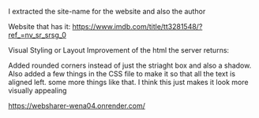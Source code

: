 I extracted the site-name for the website and also the author

Website that has it: https://www.imdb.com/title/tt3281548/?ref_=nv_sr_srsg_0

Visual Styling or Layout Improvement of the html the server returns:

Added rounded corners instead of just the striaght box and also a shadow. Also added a few things in the CSS file to make it so that all the text is aligned left. some more things like that. I think this just makes it look more visually appealing

https://websharer-wena04.onrender.com/
